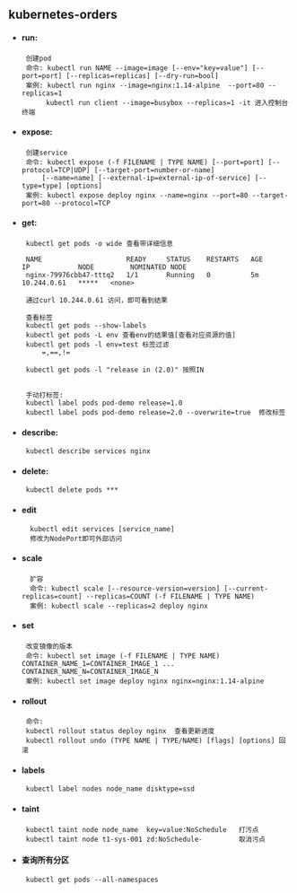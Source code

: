 ## kubernetes-orders

+ #### run:
       创建pod
       命令: kubectl run NAME --image=image [--env="key=value"] [--port=port] [--replicas=replicas] [--dry-run=bool]
       案例: kubectl run nginx --image=nginx:1.14-alpine  --port=80 --replicas=1
            kubectl run client --image=busybox --replicas=1 -it 进入控制台终端
       
       
+ #### expose:
       创建service
       命令: kubectl expose (-f FILENAME | TYPE NAME) [--port=port] [--protocol=TCP|UDP] [--target-port=number-or-name]
           [--name=name] [--external-ip=external-ip-of-service] [--type=type] [options]
       案例: kubectl expose deploy nginx --name=nginx --port=80 --target-port=80 --protocol=TCP
             

+ #### get:

       kubectl get pods -o wide 查看带详细信息
       
       NAME                     READY     STATUS    RESTARTS   AGE       IP            NODE         NOMINATED NODE
       nginx-79976cbb47-tttq2   1/1       Running   0          5m        10.244.0.61   *****   <none>
       
       通过curl 10.244.0.61 访问，即可看到结果
       
       查看标签
       kubectl get pods --show-labels
       kubectl get pods -L env 查看env的结果值[查看对应资源的值]
       kubectl get pods -l env=test 标签过滤
           =,==,!=
           
       kubectl get pods -l "release in (2.0)" 按照IN    
           
       
       手动打标签:
       kubectl label pods pod-demo release=1.0
       kubectl label pods pod-demo release=2.0 --overwrite=true  修改标签
       
       
+ #### describe:
       kubectl describe services nginx  
       
+ #### delete:
       kubectl delete pods ***

+ #### edit
        kubectl edit services [service_name]     
        修改为NodePort即可外部访问 

+ #### scale
        扩容
        命令: kubectl scale [--resource-version=version] [--current-replicas=count] --replicas=COUNT (-f FILENAME | TYPE NAME)
        案例: kubectl scale --replicas=2 deploy nginx         
        
+ #### set
       改变镜像的版本
       命令: kubectl set image (-f FILENAME | TYPE NAME) CONTAINER_NAME_1=CONTAINER_IMAGE_1 ... CONTAINER_NAME_N=CONTAINER_IMAGE_N
       案例: kubectl set image deploy nginx nginx=nginx:1.14-alpine
             
             
+ #### rollout
       命令: 
       kubectl rollout status deploy nginx  查看更新进度
       kubectl rollout undo (TYPE NAME | TYPE/NAME) [flags] [options] 回滚

+ #### labels
       kubectl label nodes node_name disktype=ssd       
       
+ #### taint
       kubectl taint node node_name  key=value:NoSchedule   打污点
       kubectl taint node t1-sys-001 zd:NoSchedule-         取消污点
       
+ #### 查询所有分区
       kubectl get pods --all-namespaces       
                    
               
                 
                       
